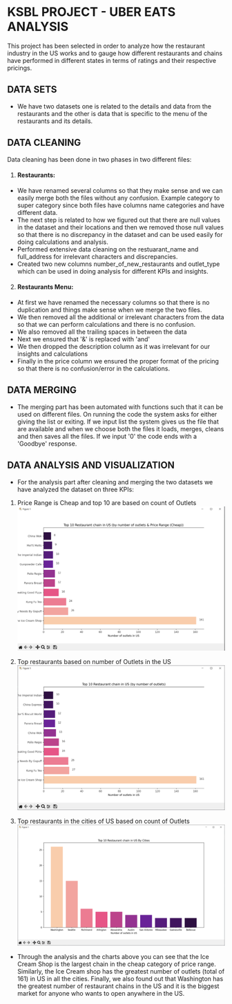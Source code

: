 # KSBL PROJECT - UBER EATS ANALYSIS

This project has been selected in order to analyze how the restaurant industry in the US works and to gauge how different restaurants and chains have performed in different states in terms of ratings and their respective pricings.

## DATA SETS

- We have two datasets one is related to the details and data from the restaurants and the other is data 
that is specific to the menu of the restaurants and its details.

## DATA CLEANING
Data cleaning has been done in two phases in two different files:

1. #### Restaurants:

- We have renamed several columns so that they make sense and we can easily merge both the files without any confusion. Example category to super category since both files have columns name categories and have different data.
- The next step is related to how we figured out that there are null values in the dataset and their locations and then we removed those null values so that there is no discrepancy in the dataset and can be used easily for doing calculations and analysis.
- Performed extensive data cleaning on the restuarant_name and full_address for irrelevant characters and discrepancies.
- Created two new columns number_of_new_restaurants and outlet_type which can be used in doing analysis for different KPIs and insights.

2. #### Restaurants Menu:

- At first we have renamed the necessary columns so that there is no duplication and things make sense  when we merge the two files.
- We then removed all the additional or irrelevant characters from the data so that we can perform calculations and there is no confusion. 
- We also removed all the trailing spaces in between the data
- Next we ensured that '&' is replaced with 'and'
- We then dropped the description column as it was irrelevant for our insights and calculations
- Finally in the price column we ensured the proper format of the pricing so that there is no confusion/error in the calculations.

## DATA MERGING

- The merging part has been automated with functions such that it can be used on different files. On running the code the system asks for either giving the list or exiting. If we input list the system gives us the file that are available and when we choose both the files it loads, merges, cleans and then saves all the files. If we input '0' the code ends with a 'Goodbye' response. 

## DATA ANALYSIS AND VISUALIZATION

- For the analysis part after cleaning and merging the two datasets we have analyzed the dataset on three KPIs: 


1. Price Range is Cheap and top 10 are based on count of Outlets
![Top 10 restaurant Chains in US by price range Cheap](https://github.com/MWaleedNasir/KSBL-Project/blob/main/Data_Visualization_1.png)

2. Top restaurants based on number of Outlets in the US
![Top 10 restaurant Chains in US by # of outlets](https://github.com/MWaleedNasir/KSBL-Project/blob/main/Data_Visualization_2.png)

3. Top restaurants in the cities of US based on count of Outlets
![Top 10 restaurant Chains in US by Cities](https://github.com/MWaleedNasir/KSBL-Project/blob/main/Data_Visualization_3.png)

- Through the analysis and the charts above you can see that the Ice Cream Shop is the largest chain in the cheap category of price range. Similarly, the Ice Cream shop has the greatest number of outlets (total of 161) in US in all the cities. Finally, we also found out that Washington has the greatest number of restaurant chains in the US and it is the biggest market for anyone who wants to open anywhere in the US.  